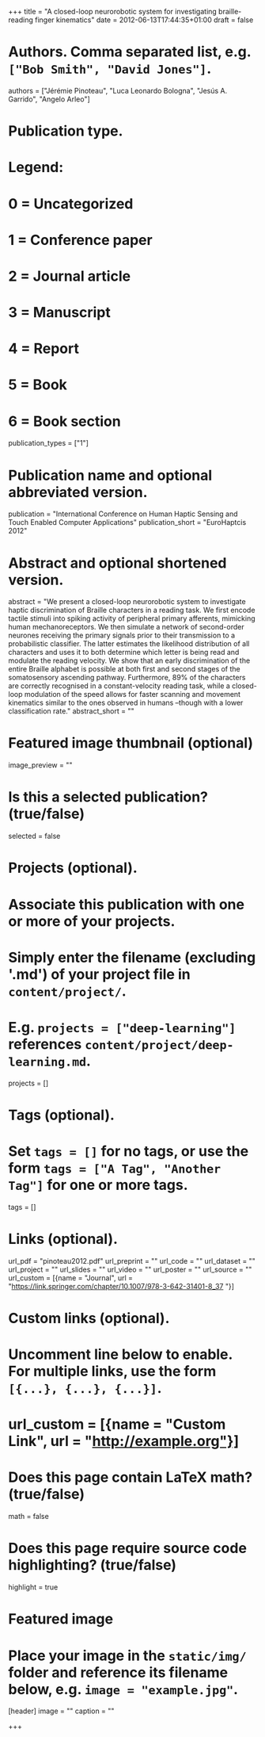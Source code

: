 +++
title = "A closed-loop neurorobotic system for investigating braille-reading finger kinematics"
date = 2012-06-13T17:44:35+01:00
draft = false

# Authors. Comma separated list, e.g. `["Bob Smith", "David Jones"]`.
authors = ["Jérémie Pinoteau", "Luca Leonardo Bologna", "Jesús A. Garrido", "Angelo Arleo"]

# Publication type.
# Legend:
# 0 = Uncategorized
# 1 = Conference paper
# 2 = Journal article
# 3 = Manuscript
# 4 = Report
# 5 = Book
# 6 = Book section
publication_types = ["1"]

# Publication name and optional abbreviated version.
publication = "International Conference on Human Haptic Sensing and Touch Enabled Computer Applications"
publication_short = "EuroHaptcis 2012"

# Abstract and optional shortened version.
abstract = "We present a closed-loop neurorobotic system to investigate haptic discrimination of Braille characters in a reading task. We first encode tactile stimuli into spiking activity of peripheral primary afferents, mimicking human mechanoreceptors. We then simulate a network of second-order neurones receiving the primary signals prior to their transmission to a probabilistic classifier. The latter estimates the likelihood distribution of all characters and uses it to both determine which letter is being read and modulate the reading velocity. We show that an early discrimination of the entire Braille alphabet is possible at both first and second stages of the somatosensory ascending pathway. Furthermore, 89% of the characters are correctly recognised in a constant-velocity reading task, while a closed-loop modulation of the speed allows for faster scanning and movement kinematics similar to the ones observed in humans –though with a lower classification rate."
abstract_short = ""

# Featured image thumbnail (optional)
image_preview = ""

# Is this a selected publication? (true/false)
selected = false

# Projects (optional).
#   Associate this publication with one or more of your projects.
#   Simply enter the filename (excluding '.md') of your project file in `content/project/`.
#   E.g. `projects = ["deep-learning"]` references `content/project/deep-learning.md`.
projects = []

# Tags (optional).
#   Set `tags = []` for no tags, or use the form `tags = ["A Tag", "Another Tag"]` for one or more tags.
tags = []

# Links (optional).
url_pdf = "pinoteau2012.pdf"
url_preprint = ""
url_code = ""
url_dataset = ""
url_project = ""
url_slides = ""
url_video = ""
url_poster = ""
url_source = ""
url_custom = [{name = "Journal", url = "https://link.springer.com/chapter/10.1007/978-3-642-31401-8_37 "}]

# Custom links (optional).
#   Uncomment line below to enable. For multiple links, use the form `[{...}, {...}, {...}]`.
# url_custom = [{name = "Custom Link", url = "http://example.org"}]

# Does this page contain LaTeX math? (true/false)
math = false

# Does this page require source code highlighting? (true/false)
highlight = true

# Featured image
# Place your image in the `static/img/` folder and reference its filename below, e.g. `image = "example.jpg"`.
[header]
image = ""
caption = ""

+++

